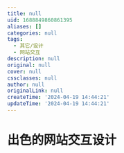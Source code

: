 ```yaml
---
title: null
uid: 1688849860861395
aliases: []
categories: null
tags:
  - 其它/设计
  - 网站交互
description: null
original: null
cover: null
cssclasses: null
author: null
originalLink: null
createTime: '2024-04-19 14:44:21'
updateTime: '2024-04-19 14:44:21'
---
```


# 出色的网站交互设计
